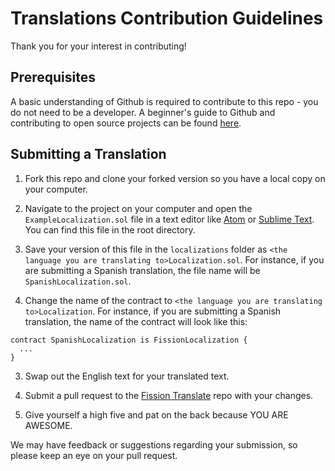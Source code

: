 # Translations Contribution Guidelines

Thank you for your interest in contributing!

## Prerequisites

A basic understanding of Github is required to contribute to this repo - you do not need to be a developer. A beginner's guide to Github and contributing to open source projects can be found [here](https://handbook.enspiral.com/guides/github_for_beginners.html).

## Submitting a Translation

1. Fork this repo and clone your forked version so you have a local copy on your computer.

1. Navigate to the project on your computer and open the `ExampleLocalization.sol` file in a text editor like [Atom](https://atom.io/) or [Sublime Text](https://www.sublimetext.com/). You can find this file in the root directory.

2. Save your version of this file in the `localizations` folder as `<the language you are translating to>Localization.sol`. For instance, if you are submitting a Spanish translation, the file name will be `SpanishLocalization.sol`.

3. Change the name of the contract to `<the language you are translating to>Localization`. For instance, if you are submitting a Spanish translation, the name of the contract will look like this:

```solidity
contract SpanishLocalization is FissionLocalization {
  ...
}
```

3. Swap out the English text for your translated text.

4. Submit a pull request to the [Fission Translate](https://github.com/jenncoop/fission-translate) repo with your changes.

5. Give yourself a high five and pat on the back because YOU ARE AWESOME.


We may have feedback or suggestions regarding your submission, so please keep an eye on your pull request.
